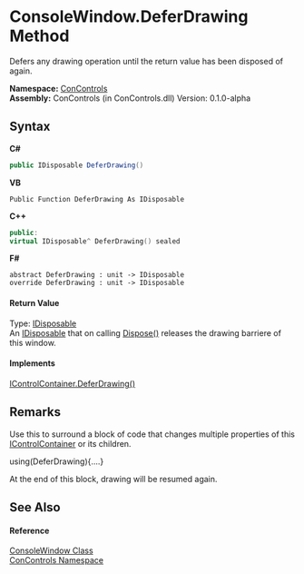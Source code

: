 # ConsoleWindow.DeferDrawing Method 
 

Defers any drawing operation until the return value has been disposed of again.

**Namespace:**&nbsp;<a href="a4c6913a-7590-84ec-79ea-d303d13ccc28">ConControls</a><br />**Assembly:**&nbsp;ConControls (in ConControls.dll) Version: 0.1.0-alpha

## Syntax

**C#**<br />
``` C#
public IDisposable DeferDrawing()
```

**VB**<br />
``` VB
Public Function DeferDrawing As IDisposable
```

**C++**<br />
``` C++
public:
virtual IDisposable^ DeferDrawing() sealed
```

**F#**<br />
``` F#
abstract DeferDrawing : unit -> IDisposable 
override DeferDrawing : unit -> IDisposable 
```


#### Return Value
Type: <a href="https://docs.microsoft.com/dotnet/api/system.idisposable" target="_blank">IDisposable</a><br />An <a href="https://docs.microsoft.com/dotnet/api/system.idisposable" target="_blank">IDisposable</a> that on calling <a href="https://docs.microsoft.com/dotnet/api/system.idisposable.dispose#System_IDisposable_Dispose" target="_blank">Dispose()</a> releases the drawing barriere of this window.

#### Implements
<a href="eb85a01c-fd0c-7319-da08-b8acc81486b9">IControlContainer.DeferDrawing()</a><br />

## Remarks
Use this to surround a block of code that changes multiple properties of this <a href="c8908abc-151b-93a6-2f1f-67a1ae49c0ef">IControlContainer</a> or its children. <p>using(DeferDrawing){....}</p> At the end of this block, drawing will be resumed again.

## See Also


#### Reference
<a href="b4bd6488-a19e-e25f-52b4-8df0ae66ee5c">ConsoleWindow Class</a><br /><a href="a4c6913a-7590-84ec-79ea-d303d13ccc28">ConControls Namespace</a><br />